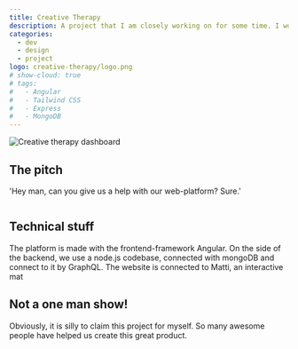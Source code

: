 ```yaml
---
title: Creative Therapy
description: A project that I am closely working on for some time. I work on design, development & project management. I love it.
categories:
  - dev
  - design
  - project
logo: creative-therapy/logo.png
# show-cloud: true
# tags:
#   - Angular
#   - Tailwind CSS
#   - Express
#   - MongoDB
---
```


<div class="rounded-lg bg-gray-200 dark:bg-gray-700 p-6 lg:p-36">
  <img class="rounded shadow-sm" src="/images/creative-therapy/ct-dashboard.png" alt="Creative therapy dashboard" />
</div>

<div class="max-w-3xl pl-12 my-12">
  <h2 class="font-geomanist font-semibold text-4xl opacity-80">The pitch</h2>
  <p class="mt-3">'Hey man, can you give us a help with our web-platform? Sure.'</p>
</div>

<div class="grid grid-cols-2 gap-6">
  <div class="rounded-lg bg-gray-200 dark:bg-gray-700 p-6 lg:p-12">
    <img class="w-full rounded-lg shadow-sm" src="/images/creative-therapy/ui.png" alt="" />
  </div>

  <div class="rounded-lg bg-gray-200 dark:bg-gray-700 p-6 lg:p-12">
    <img class="w-full rounded-lg shadow-sm" src="/images/creative-therapy/ui-1.png" alt="" />
  </div>
</div>

<div class="max-w-3xl sm:pl-12 my-12">
  <h2 class="font-geomanist font-semibold text-4xl opacity-80">Technical stuff</h2>
  <p class="mt-3">The platform is made with the frontend-framework Angular. On the side of the backend, we use a node.js codebase, connected with mongoDB and connect to it by GraphQL. The website is connected to Matti, an interactive mat </p>
</div>

<div class="max-w-3xl sm:pl-12 my-12">
  <h2 class="font-geomanist font-semibold text-4xl opacity-80">Not a one man show!</h2>
  <p class="mt-3">Obviously, it is silly to claim this project for myself. So many awesome people have helped us create this great product. </p>
</div>
